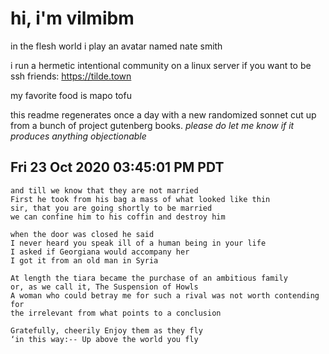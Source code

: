 # hi, i'm vilmibm

in the flesh world i play an avatar named nate smith

i run a hermetic intentional community on a linux server if you want to be ssh friends: https://tilde.town

my favorite food is mapo tofu

this readme regenerates once a day with a new randomized sonnet cut up from a bunch of project gutenberg books.
_please do let me know if it produces anything objectionable_

## Fri 23 Oct 2020 03:45:01 PM PDT

    and till we know that they are not married
    First he took from his bag a mass of what looked like thin
    sir, that you are going shortly to be married
    we can confine him to his coffin and destroy him
    
    when the door was closed he said
    I never heard you speak ill of a human being in your life
    I asked if Georgiana would accompany her
    I got it from an old man in Syria
    
    At length the tiara became the purchase of an ambitious family
    or, as we call it, The Suspension of Howls
    A woman who could betray me for such a rival was not worth contending for
    the irrelevant from what points to a conclusion
    
    Gratefully, cheerily Enjoy them as they fly
    ‘in this way:-- Up above the world you fly
